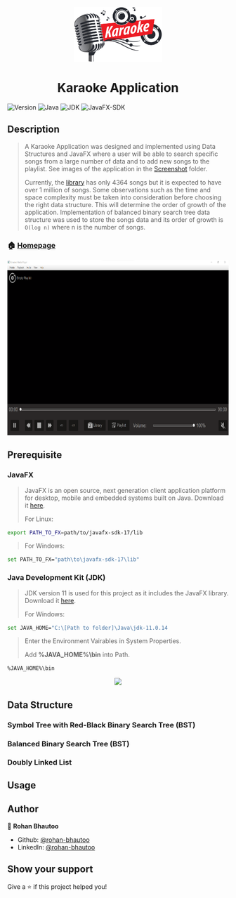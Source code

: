 <p align="center">
  <img width="200" src="https://github.com/rohan-bhautoo/Karaoke-Application/blob/master/Screenshots/karaoke-logo.png">
</p>
<h1 align="center">Karaoke Application</h1>
<p>
  <img alt="Version" src="https://img.shields.io/badge/version-1.8.0-brightgreen.svg" />
  <img alt="Java" src="https://img.shields.io/badge/Java-ED8B00?logo=java&logoColor=white" />
  <img alt="JDK" src="https://img.shields.io/badge/JDK->=11.0.14-blue.svg" />
  <img alt="JavaFX-SDK" src="https://img.shields.io/badge/JavaFX_SDK->=17.0.2-blue.svg" />
</p>

## Description
> A Karaoke Application was designed and implemented using Data Structures and JavaFX where a user will be able to search specific songs from a large number of data and to add new songs to the playlist. See images of the application in the [Screenshot](/Screenshots) folder.
> 
> Currently, the [library](/karaokeapp/src/main/java/com/karaokeapp/Library/sample_song_data.txt) has only 4364 songs but it is expected to have over 1 million of songs. Some observations such as the time and space complexity must be taken into consideration before choosing the right data structure. This will determine the order of growth of the application. Implementation of balanced binary search tree data structure was used to store the songs data and its order of growth is ```O(log n)``` where n is the number of songs.

### 🏠 [Homepage](/karaokeapp/src/main/java/com/karaokeapp/KaraokeApp.java)
<p align="center">
  <img height="400" src="https://github.com/rohan-bhautoo/Karaoke-Application/blob/master/Screenshots/Main.png">
</p>

## Prerequisite

### JavaFX
> JavaFX is an open source, next generation client application platform for desktop, mobile and embedded systems built on Java. Download it [here](https://openjfx.io/).
> 
> For Linux:
```sh
export PATH_TO_FX=path/to/javafx-sdk-17/lib
```
> For Windows:
```sh
set PATH_TO_FX="path\to\javafx-sdk-17\lib"
```

### Java Development Kit (JDK) 
> JDK version 11 is used for this project as it includes the JavaFX library. Download it [here](https://www.oracle.com/java/technologies/javase/jdk11-archive-downloads.html).
> 
> For Windows:
```sh
set JAVA_HOME="C:\[Path to folder]\Java\jdk-11.0.14
```
> Enter the Environment Vairables in System Properties.
> 
> Add **%JAVA_HOME%\bin** into Path.
```sh
%JAVA_HOME%\bin
```
<p align="center">
  <img height="400" src="https://github.com/rohan-bhautoo/Point-Of-Sales-System/blob/master/Screenshots/Env%20Variable.png">
</p>

## Data Structure

### Symbol Tree with Red-Black Binary Search Tree (BST)

### Balanced Binary Search Tree (BST)

### Doubly Linked List

## Usage


## Author

👤 **Rohan Bhautoo**
* Github: [@rohan-bhautoo](https://github.com/rohan-bhautoo)
* LinkedIn: [@rohan-bhautoo](https://linkedin.com/in/rohan-bhautoo)

## Show your support
Give a ⭐️ if this project helped you!
